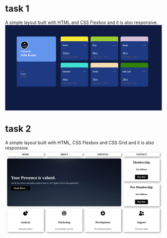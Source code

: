 # task 1

A simple layout built with HTML and CSS Flexbox and it is also responsive.
![task1-image](https://github.com/The-Jitu-Assignments/week1-assignment/blob/master/task1/images/task-1.png)


# task 2

A simple layout built with HTML, CSS Flexbox and CSS Grid and it is also responsive.
![task2-image](https://github.com/The-Jitu-Assignments/week1-assignment/blob/master/task2/images/task-2.png)